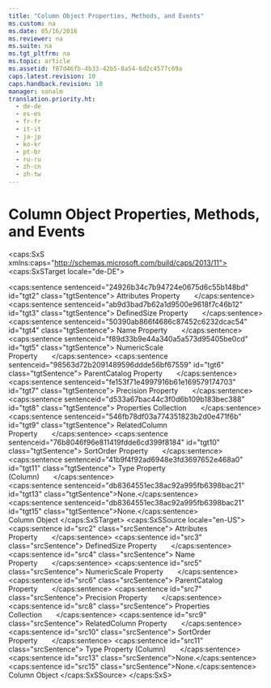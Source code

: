 ```yaml
---
title: "Column Object Properties, Methods, and Events"
ms.custom: na
ms.date: 05/16/2016
ms.reviewer: na
ms.suite: na
ms.tgt_pltfrm: na
ms.topic: article
ms.assetid: f87d46fb-4b33-42b5-8a54-6d2c4577c69a
caps.latest.revision: 10
caps.handback.revision: 10
manager: sonalm
translation.priority.ht: 
  - de-de
  - es-es
  - fr-fr
  - it-it
  - ja-jp
  - ko-kr
  - pt-br
  - ru-ru
  - zh-cn
  - zh-tw
---
```

# Column Object Properties, Methods, and Events
<?xml version="1.0" encoding="utf-8"?>
<caps:SxS xmlns:caps="http://schemas.microsoft.com/build/caps/2013/11">
  <caps:SxSTarget locale="de-DE">
    <developerReferenceWithoutSyntaxDocument xsi:schemaLocation="http://ddue.schemas.microsoft.com/authoring/2003/5 http://dduestorage.blob.core.windows.net/ddueschema/developer.xsd" xmlns="http://ddue.schemas.microsoft.com/authoring/2003/5" xmlns:xlink="http://www.w3.org/1999/xlink" xmlns:xsi="http://www.w3.org/2001/XMLSchema-instance">
      <introduction></introduction>
      <section>
        <title>
          <caps:sentence sentenceid="61ae1f92e68853d74174003a3c41b9e0" id="tgt1" class="tgtSentence">Properties/Collections</caps:sentence>
        </title>
        <content>
          <para>
            <caps:sentence sentenceid="24926b34c7b94724e0675d6c55b148bd" id="tgt2" class="tgtSentence">
              <legacyLink xlink:href="e3abb359-79a3-4c22-b3a8-2900817e0d23">Attributes Property</legacyLink>       </caps:sentence>
          </para>
          <para>
            <caps:sentence sentenceid="ab9d3bad7b62a1d9500e9618f7c46b12" id="tgt3" class="tgtSentence">
              <legacyLink xlink:href="762b8937-c31c-4e90-bb85-506d991e8280">DefinedSize Property</legacyLink>       </caps:sentence>
          </para>
          <para>
            <caps:sentence sentenceid="50390ab866f4686c87452c6232dcac54" id="tgt4" class="tgtSentence">
              <legacyLink xlink:href="81b92baf-b6b9-4f4e-9f33-4503795518cd">Name Property</legacyLink>       </caps:sentence>
          </para>
          <para>
            <caps:sentence sentenceid="f89d33b9e44a340a5a573d95405be0cd" id="tgt5" class="tgtSentence">
              <legacyLink xlink:href="573ee5d1-57c7-4a27-be79-a0e12944ad9b">NumericScale Property</legacyLink>       </caps:sentence>
          </para>
          <para>
            <caps:sentence sentenceid="98563d72b2091489596ddde56bf67559" id="tgt6" class="tgtSentence">
              <legacyLink xlink:href="a0bb2ed8-d4cb-4f92-8de7-769bbe0e6273">ParentCatalog Property</legacyLink>       </caps:sentence>
          </para>
          <para>
            <caps:sentence sentenceid="fe153f71e4997916b61e169579174703" id="tgt7" class="tgtSentence">
              <legacyLink xlink:href="0e0ecbbf-d7de-49d4-a128-5a519ecd54ba">Precision Property</legacyLink>       </caps:sentence>
          </para>
          <para>
            <caps:sentence sentenceid="d533a67bac44c3f0d6b109b183bec388" id="tgt8" class="tgtSentence">
              <legacyLink xlink:href="1d539aa8-ce0d-4418-ab03-8d0a3c1e9d82">Properties Collection</legacyLink>       </caps:sentence>
          </para>
          <para>
            <caps:sentence sentenceid="546fb78df03a774351823b2d0e471f6b" id="tgt9" class="tgtSentence">
              <legacyLink xlink:href="2f2ca019-c785-4c08-beb1-3a2d3b47823e">RelatedColumn Property</legacyLink>       </caps:sentence>
          </para>
          <para>
            <caps:sentence sentenceid="76b8046f96e811419fdde6cd399f8184" id="tgt10" class="tgtSentence">
              <legacyLink xlink:href="04510b19-9cb2-4895-b23b-f7790123eb04">SortOrder Property</legacyLink>       </caps:sentence>
          </para>
          <para>
            <caps:sentence sentenceid="41b9f4f92ad6948e3fd3697652e468a0" id="tgt11" class="tgtSentence">
              <legacyLink xlink:href="5c6718b6-f728-478a-8afb-5d17b0a91d1f">Type Property (Column)</legacyLink>       </caps:sentence>
          </para>
        </content>
      </section>
      <section>
        <title>
          <caps:sentence sentenceid="a9ac5a6cc3cbe84f9c18323af2b9007f" id="tgt12" class="tgtSentence">Methods</caps:sentence>
        </title>
        <content>
          <para>
            <caps:sentence sentenceid="db8364551ec38ac92a995fb6398bac21" id="tgt13" class="tgtSentence">None.</caps:sentence>
          </para>
        </content>
      </section>
      <section>
        <title>
          <caps:sentence sentenceid="16908b0605f2645dfcb4c3a8d248cef3" id="tgt14" class="tgtSentence">Events</caps:sentence>
        </title>
        <content>
          <para>
            <caps:sentence sentenceid="db8364551ec38ac92a995fb6398bac21" id="tgt15" class="tgtSentence">None.</caps:sentence>
          </para>
        </content>
      </section>
      <relatedTopics>
        <link xlink:href="6e772783-1bc8-4ea7-94b2-7d7a52ea5c47">Column Object</link>
      </relatedTopics>
    </developerReferenceWithoutSyntaxDocument>
  </caps:SxSTarget>
  <caps:SxSSource locale="en-US">
    <developerReferenceWithoutSyntaxDocument xsi:schemaLocation="http://ddue.schemas.microsoft.com/authoring/2003/5 http://dduestorage.blob.core.windows.net/ddueschema/developer.xsd" xmlns="http://ddue.schemas.microsoft.com/authoring/2003/5" xmlns:xlink="http://www.w3.org/1999/xlink" xmlns:xsi="http://www.w3.org/2001/XMLSchema-instance">
      <introduction></introduction>
      <section>
        <title>
          <caps:sentence id="src1" class="srcSentence">Properties/Collections</caps:sentence>
        </title>
        <content>
          <para>
            <caps:sentence id="src2" class="srcSentence">
              <legacyLink xlink:href="e3abb359-79a3-4c22-b3a8-2900817e0d23">Attributes Property</legacyLink>       </caps:sentence>
          </para>
          <para>
            <caps:sentence id="src3" class="srcSentence">
              <legacyLink xlink:href="762b8937-c31c-4e90-bb85-506d991e8280">DefinedSize Property</legacyLink>       </caps:sentence>
          </para>
          <para>
            <caps:sentence id="src4" class="srcSentence">
              <legacyLink xlink:href="81b92baf-b6b9-4f4e-9f33-4503795518cd">Name Property</legacyLink>       </caps:sentence>
          </para>
          <para>
            <caps:sentence id="src5" class="srcSentence">
              <legacyLink xlink:href="573ee5d1-57c7-4a27-be79-a0e12944ad9b">NumericScale Property</legacyLink>       </caps:sentence>
          </para>
          <para>
            <caps:sentence id="src6" class="srcSentence">
              <legacyLink xlink:href="a0bb2ed8-d4cb-4f92-8de7-769bbe0e6273">ParentCatalog Property</legacyLink>       </caps:sentence>
          </para>
          <para>
            <caps:sentence id="src7" class="srcSentence">
              <legacyLink xlink:href="0e0ecbbf-d7de-49d4-a128-5a519ecd54ba">Precision Property</legacyLink>       </caps:sentence>
          </para>
          <para>
            <caps:sentence id="src8" class="srcSentence">
              <legacyLink xlink:href="1d539aa8-ce0d-4418-ab03-8d0a3c1e9d82">Properties Collection</legacyLink>       </caps:sentence>
          </para>
          <para>
            <caps:sentence id="src9" class="srcSentence">
              <legacyLink xlink:href="2f2ca019-c785-4c08-beb1-3a2d3b47823e">RelatedColumn Property</legacyLink>       </caps:sentence>
          </para>
          <para>
            <caps:sentence id="src10" class="srcSentence">
              <legacyLink xlink:href="04510b19-9cb2-4895-b23b-f7790123eb04">SortOrder Property</legacyLink>       </caps:sentence>
          </para>
          <para>
            <caps:sentence id="src11" class="srcSentence">
              <legacyLink xlink:href="5c6718b6-f728-478a-8afb-5d17b0a91d1f">Type Property (Column)</legacyLink>       </caps:sentence>
          </para>
        </content>
      </section>
      <section>
        <title>
          <caps:sentence id="src12" class="srcSentence">Methods</caps:sentence>
        </title>
        <content>
          <para>
            <caps:sentence id="src13" class="srcSentence">None.</caps:sentence>
          </para>
        </content>
      </section>
      <section>
        <title>
          <caps:sentence id="src14" class="srcSentence">Events</caps:sentence>
        </title>
        <content>
          <para>
            <caps:sentence id="src15" class="srcSentence">None.</caps:sentence>
          </para>
        </content>
      </section>
      <relatedTopics>
        <link xlink:href="6e772783-1bc8-4ea7-94b2-7d7a52ea5c47">Column Object</link>
      </relatedTopics>
    </developerReferenceWithoutSyntaxDocument>
  </caps:SxSSource>
</caps:SxS>